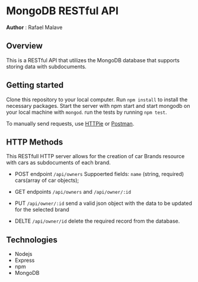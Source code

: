 # MongoDB RESTful API

**Author** : Rafael Malave

## Overview

This is a RESTful API that utilizes the MongoDB database that supports storing data
with subdocuments.

## Getting started

Clone this repository to your local computer. Run `npm install` to install the necessary packages. Start the server with npm start and start mongodb on your local machine with `mongod`. run the tests by running `npm test`.

To manually send requests, use [HTTPie](https://httpie.org/) or [Postman](https://www.getpostman.com/).

## HTTP Methods

This RESTfull HTTP server allows for the creation of car Brands resource with cars as subdocuments of each brand. 

- POST endpoint `/api/owners` Suppoerted fields: `name` (string, required) cars(array of car objects); 

- GET endpoints `/api/owners` and `/api/owner/:id`

- PUT `/api/owner/:id` send a valid json object with the data to be updated for the selected brand

- DELTE `/api/owner/id` delete the required record from the database.

## Technologies

- Nodejs
- Express
- npm
- MongoDB




